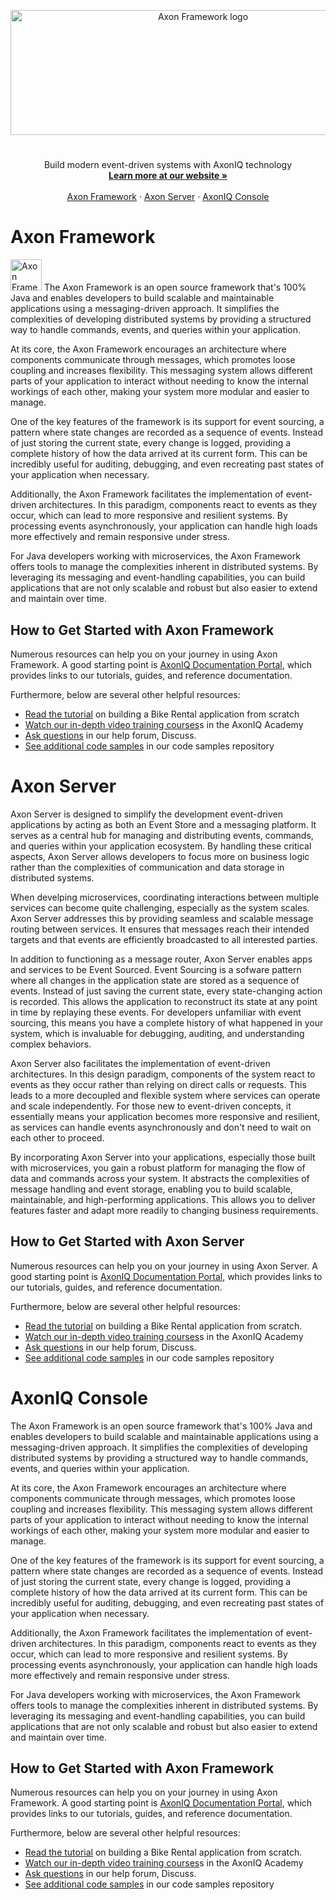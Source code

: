 <p align="center">
  <a href="https://getbootstrap.com/">
    <img src="https://www.axoniq.io/hubfs/axoniq-light.svg" alt="Axon Framework logo" width="600" height="200">
  </a>
</p>

<h1 align="center"></h1>

<p align="center">
  Build modern event-driven systems with AxonIQ technology
  <br>
  <a href="https://www.axoniq.io/products/axon-framework"><strong>Learn more at our website »</strong></a>
  <br>
  <br>
  <a href="https://www.axoniq.io/products/axon-server">Axon Framework</a>
  ·
  <a href="https://www.axoniq.io/products/axon-server">Axon Server</a>
  ·
  <a href="https://www.axoniq.io/products/axoniq-console">AxonIQ Console</a>

</p>




# Axon Framework

<img src="https://www.axoniq.io/hubfs/axon-framework.svg" alt="Axon Framework logo" width="50" height="50">
The Axon Framework is an open source framework that's 100% Java and enables developers to build scalable and maintainable applications using a messaging-driven approach. It simplifies the complexities of developing distributed systems by providing a structured way to handle commands, events, and queries within your application.

At its core, the Axon Framework encourages an architecture where components communicate through messages, which promotes loose coupling and increases flexibility. This messaging system allows different parts of your application to interact without needing to know the internal workings of each other, making your system more modular and easier to manage.

One of the key features of the framework is its support for event sourcing, a pattern where state changes are recorded as a sequence of events. Instead of just storing the current state, every change is logged, providing a complete history of how the data arrived at its current form. This can be incredibly useful for auditing, debugging, and even recreating past states of your application when necessary.

Additionally, the Axon Framework facilitates the implementation of event-driven architectures. In this paradigm, components react to events as they occur, which can lead to more responsive and resilient systems. By processing events asynchronously, your application can handle high loads more effectively and remain responsive under stress.

For Java developers working with microservices, the Axon Framework offers tools to manage the complexities inherent in distributed systems. By leveraging its messaging and event-handling capabilities, you can build applications that are not only scalable and robust but also easier to extend and maintain over time.

## How to Get Started with Axon Framework

Numerous resources can help you on your journey in using Axon Framework.
A good starting point is [AxonIQ Documentation Portal](https://docs.axoniq.io/home/), which provides links to our tutorials, guides, and reference documentation.

Furthermore, below are several other helpful resources:
* [Read the tutorial](https://docs.axoniq.io/bikerental-demo/main/) on building a Bike Rental application from scratch
* [Watch our in-depth video training courses](https://academy.axoniq.io/)s in the AxonIQ Academy
* [Ask questions](https://discuss.axoniq.io/) in our help forum, Discuss.
* [See additional code samples](https://github.com/AxonIQ/code-samples) in our code samples repository 



# Axon Server

Axon Server is designed to simplify the development event-driven applications by acting as both an Event Store and a messaging platform. It serves as a central hub for managing and distributing events, commands, and queries within your application ecosystem. By handling these critical aspects, Axon Server allows developers to focus more on business logic rather than the complexities of communication and data storage in distributed systems.

When develping microservices, coordinating interactions between multiple services can become quite challenging, especially as the system scales. Axon Server addresses this by providing seamless and scalable message routing between services. It ensures that messages reach their intended targets and that events are efficiently broadcasted to all interested parties. 

In addition to functioning as a message router, Axon Server enables apps and services to be Event Sourced. Event Sourcing is a sofware pattern where all changes in the application state are stored as a sequence of events. Instead of just saving the current state, every state-changing action is recorded. This allows the application to reconstruct its state at any point in time by replaying these events. For developers unfamiliar with event sourcing, this means you have a complete history of what happened in your system, which is invaluable for debugging, auditing, and understanding complex behaviors.

Axon Server also facilitates the implementation of event-driven architectures. In this design paradigm, components of the system react to events as they occur rather than relying on direct calls or requests. This leads to a more decoupled and flexible system where services can operate and scale independently. For those new to event-driven concepts, it essentially means your application becomes more responsive and resilient, as services can handle events asynchronously and don't need to wait on each other to proceed.

By incorporating Axon Server into your applications, especially those built with microservices, you gain a robust platform for managing the flow of data and commands across your system. It abstracts the complexities of message handling and event storage, enabling you to build scalable, maintainable, and high-performing applications. This allows you to deliver features faster and adapt more readily to changing business requirements.

## How to Get Started with Axon Server

Numerous resources can help you on your journey in using Axon Server.
A good starting point is [AxonIQ Documentation Portal](https://docs.axoniq.io/home/), which provides links to our tutorials, guides, and reference documentation.

Furthermore, below are several other helpful resources:
* [Read the tutorial](https://docs.axoniq.io/bikerental-demo/main/) on building a Bike Rental application from scratch.
* [Watch our in-depth video training courses](https://academy.axoniq.io/)s in the AxonIQ Academy
* [Ask questions](https://discuss.axoniq.io/) in our help forum, Discuss.
* [See additional code samples](https://github.com/AxonIQ/code-samples) in our code samples repository 



# AxonIQ Console

The Axon Framework is an open source framework that's 100% Java and enables developers to build scalable and maintainable applications using a messaging-driven approach. It simplifies the complexities of developing distributed systems by providing a structured way to handle commands, events, and queries within your application.

At its core, the Axon Framework encourages an architecture where components communicate through messages, which promotes loose coupling and increases flexibility. This messaging system allows different parts of your application to interact without needing to know the internal workings of each other, making your system more modular and easier to manage.

One of the key features of the framework is its support for event sourcing, a pattern where state changes are recorded as a sequence of events. Instead of just storing the current state, every change is logged, providing a complete history of how the data arrived at its current form. This can be incredibly useful for auditing, debugging, and even recreating past states of your application when necessary.

Additionally, the Axon Framework facilitates the implementation of event-driven architectures. In this paradigm, components react to events as they occur, which can lead to more responsive and resilient systems. By processing events asynchronously, your application can handle high loads more effectively and remain responsive under stress.

For Java developers working with microservices, the Axon Framework offers tools to manage the complexities inherent in distributed systems. By leveraging its messaging and event-handling capabilities, you can build applications that are not only scalable and robust but also easier to extend and maintain over time.

## How to Get Started with Axon Framework

Numerous resources can help you on your journey in using Axon Framework.
A good starting point is [AxonIQ Documentation Portal](https://docs.axoniq.io/home/), which provides links to our tutorials, guides, and reference documentation.

Furthermore, below are several other helpful resources:
* [Read the tutorial](https://docs.axoniq.io/bikerental-demo/main/) on building a Bike Rental application from scratch.
* [Watch our in-depth video training courses](https://academy.axoniq.io/)s in the AxonIQ Academy
* [Ask questions](https://discuss.axoniq.io/) in our help forum, Discuss.
* [See additional code samples](https://github.com/AxonIQ/code-samples) in our code samples repository 



